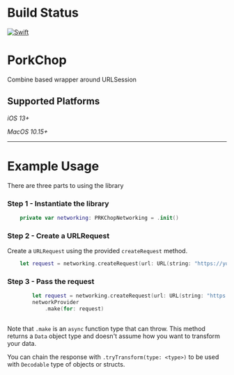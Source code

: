 # Build Status
[![Swift](https://github.com/liltimtim/porkchop-ios/actions/workflows/swift.yml/badge.svg)](https://github.com/liltimtim/porkchop-ios/actions/workflows/swift.yml)

# PorkChop
Combine based wrapper around URLSession

## Supported Platforms

*iOS 13+*

*MacOS 10.15+*

-------

# Example Usage

There are three parts to using the library

### Step 1 - Instantiate the library

```Swift
    private var networking: PRKChopNetworking = .init()
```

### Step 2 - Create a URLRequest

Create a `URLRequest` using the provided `createRequest` method. 

```Swift
    let request = networking.createRequest(url: URL(string: "https://your_url.com", httpMethod: <method>, body: PRKChopEmptyBody())
```

### Step 3 - Pass the request 

```Swift
        let request = networking.createRequest(url: URL(string: "https://your_url.com", httpMethod: <method>, body: PRKChopEmptyBody())
        networkProvider
            .make(for: request)
            
```

Note that `.make` is an `async` function type that can throw. This method returns a `Data` object type and doesn't assume how you want to transform your data. 

You can chain the response with `.tryTransform(type: <type>)` to be used with `Decodable` type of objects or structs. 


